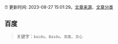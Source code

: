 :alarm_clock: 更新时间: 2023-08-27 15:01:29。[文章来源](/README.md)、[文章分类](/TAGS.md)

## 百度


> 关键字：`baidu`、`Baidu`、`百度`、`文心`



